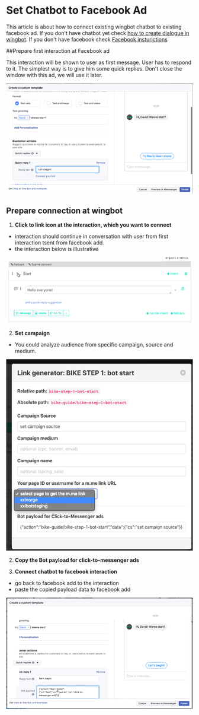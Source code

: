 # Set Chatbot to Facebook Ad

This article is about how to connect existing wingbot chatbot to existing facebook ad. If you don't have chatbot yet check [how to create dialogue in wingbot](buildingABot/createDialogue/create_dialogue.md). If you don't have facebook check [Facebook insturictions](https://www.facebook.com/business/help/1361486070635113)


##Prepare first interaction at Facebook ad

This interaction will be shown to user as first message. User has to respond to it. The simplest way is to give him some quick replies. Don't close the window with this ad, we will use it later.

![set state](./image1.png)

## Prepare connection at wingbot

1. **Click to link icon at the interaction, which you want to connect**

  + interaction should continue in conversation with user from first interaction tsent from facebook add.
  + the interaction below is illustrative

  ![set state](./image3.png)

2. **Set campaign**

  - You could analyze audience from specific campaign, source and medium. 

  ![set state](./image4.png)

2. **Copy the Bot payload for click-to-messenger ads**


3. **Connect chatbot to facebook interaction**

  - go back to facebook add to the interaction
  - paste the copied payload data to facebook add

  ![set state](./image2.png)